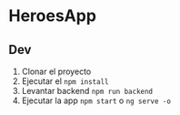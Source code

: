 # HeroesApp

## Dev

1. Clonar el proyecto
2. Ejecutar el ``npm install``
3. Levantar backend ``npm run backend``
4. Ejecutar la app ``npm start`` o  ``ng serve -o``